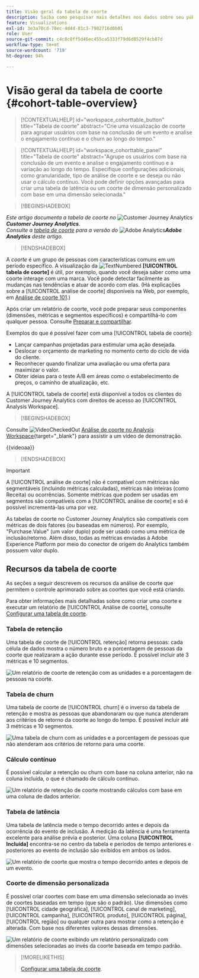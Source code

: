 ```yaml
---
title: Visão geral da tabela de coorte
description: Saiba como pesquisar mais detalhes nos dados sobre seu público-alvo e dividir esses dados em grupos relacionados com a análise de coorte. Use a análise de coorte no Analysis Workspace.
feature: Visualizations
exl-id: 3e3a70cd-70ec-4d4d-81c3-7902716d0b01
role: User
source-git-commit: c4c8c0ff5d46ec455ca5333f79d6d8529f4cb87d
workflow-type: tm+mt
source-wordcount: '719'
ht-degree: 94%

---
```


# Visão geral da tabela de coorte {#cohort-table-overview}

<!-- markdownlint-disable MD034 -->

>[!CONTEXTUALHELP]
>id="workspace_cohorttable_button"
>title="Tabela de coorte"
>abstract="Crie uma visualização de coorte para agrupar usuários com base na conclusão de um evento e analise o engajamento contínuo e o churn ao longo do tempo."

<!-- markdownlint-enable MD034 -->

<!-- markdownlint-disable MD034 -->

>[!CONTEXTUALHELP]
>id="workspace_cohorttable_panel"
>title="Tabela de coorte"
>abstract="Agrupe os usuários com base na conclusão de um evento e analise o engajamento contínuo e a variação ao longo do tempo. Especifique configurações adicionais, como granularidade, tipo de análise de coorte e se deseja ou não usar o cálculo contínuo. Você pode definir opções avançadas para criar uma tabela de latência ou um coorte de dimensão personalizado com base em uma dimensão selecionada."

<!-- markdownlint-enable MD034 -->


>[!BEGINSHADEBOX]

_Este artigo documenta a tabela de coorte no_ ![Customer Journey Analytics](/help/assets/icons/CustomerJourneyAnalytics.svg) _&#x200B;**Customer Journey Analytics**._<br/>_Consulte a [tabela de coorte](https://experienceleague.adobe.com/pt-br/docs/analytics/analyze/analysis-workspace/visualizations/cohort-table/cohort-analysis) para a versão do_ ![Adobe Analytics](/help/assets/icons/AdobeAnalytics.svg) _&#x200B;**Adobe Analytics** deste artigo._

>[!ENDSHADEBOX]


A *coorte* é um grupo de pessoas com características comuns em um período específico. A visualização da ![TextNumbered](/help/assets/icons/TextNumbered.svg) **[!UICONTROL tabela de coorte]** é útil, por exemplo, quando você deseja saber como uma coorte interage com uma marca. Você pode detectar facilmente as mudanças nas tendências e atuar de acordo com elas. (Há explicações sobre a [!UICONTROL análise de coorte] disponíveis na Web, por exemplo, em [Análise de coorte 101](https://pt.wikipedia.org/wiki/Cohort_analysis).)

Após criar um relatório de coorte, você pode preparar seus componentes (dimensões, métricas e segmentos específicos) e compartilhá-lo com qualquer pessoa. Consulte [Preparar e compartilhar](/help/analysis-workspace/curate-share/curate.md).

Exemplos do que é possível fazer com uma [!UICONTROL tabela de coorte]:

* Lançar campanhas projetadas para estimular uma ação desejada.
* Deslocar o orçamento de marketing no momento certo do ciclo de vida do cliente.
* Reconhecer quando finalizar uma avaliação ou uma oferta para maximizar o valor.
* Obter ideias para o teste A/B em áreas como o estabelecimento de preços, o caminho de atualização, etc.

A [!UICONTROL tabela de coorte] está disponível a todos os clientes do Customer Journey Analytics com direitos de acesso ao [!UICONTROL Analysis Workspace].


>[!BEGINSHADEBOX]

Consulte ![VideoCheckedOut](/help/assets/icons/VideoCheckedOut.svg) [Análise de coorte no Analysis Workspace](https://video.tv.adobe.com/v/23990/?quality=12&learn=on){target="_blank"} para assistir a um vídeo de demonstração.

{{videoaa}}

>[!ENDSHADEBOX]


>[!IMPORTANT]
>
>A [!UICONTROL análise de coorte] não é compatível com métricas não segmentáveis (incluindo métricas calculadas), métricas não inteiras (como Receita) ou ocorrências. Somente métricas que podem ser usadas em segmentos são compatíveis com a [!UICONTROL análise de coorte] e só é possível incrementá-las uma por vez.

As tabelas de coorte no Customer Journey Analytics são compatíveis com métricas de dois fatores (ou baseadas em números). Por exemplo, &quot;Purchase.Value&quot; (um valor duplo) pode ser usado como uma métrica de inclusão/retorno. Além disso, todas as métricas enviadas à Adobe Experience Platform por meio do conector de origem do Analytics também possuem valor duplo.

## Recursos da tabela de coorte

As seções a seguir descrevem os recursos da análise de coorte que permitem o controle aprimorado sobre as coortes que você está criando.

Para obter informações mais detalhadas sobre como criar uma coorte e executar um relatório de [!UICONTROL Análise de coorte], consulte [Configurar uma tabela de coorte](/help/analysis-workspace/visualizations/cohort-table/t-cohort.md).

### Tabela de retenção

Uma tabela de coorte de [!UICONTROL retenção] retorna pessoas: cada célula de dados mostra o número bruto e a porcentagem de pessoas da coorte que realizaram a ação durante esse período. É possível incluir até 3 métricas e 10 segmentos.

![Um relatório de coorte de retenção com as unidades e a porcentagem de pessoas na coorte.](assets/retention-report.png)

### Tabela de churn

Uma tabela de coorte de [!UICONTROL churn] é o inverso da tabela de retenção e mostra as pessoas que abandonaram ou que nunca atenderam aos critérios de retorno da coorte ao longo do tempo. É possível incluir até 3 métricas e 10 segmentos.

![Uma tabela de churn com as unidades e a porcentagem de pessoas que não atenderam aos critérios de retorno para uma coorte.](assets/churn-report.png)

### Cálculo contínuo

É possível calcular a retenção ou churn com base na coluna anterior, não na coluna incluída, o que é chamado de cálculo contínuo.

![Um relatório de retenção de coorte mostrando cálculos com base em uma coluna de dados anterior.](assets/retention-report-rolling.png)

### Tabela de latência

Uma tabela de latência mede o tempo decorrido antes e depois da ocorrência do evento de inclusão. A medição da latência é uma ferramenta excelente para análise prévia e posterior. Uma coluna **[!UICONTROL Incluída]** encontra-se no centro da tabela e períodos de tempo anteriores e posteriores ao evento de inclusão são exibidos em ambos os lados.

![Um relatório de coorte que mostra o tempo decorrido antes e depois de um evento.](assets/retention-report-latency.png)

### Coorte de dimensão personalizada

É possível criar coortes com base em uma dimensão selecionada ao invés de coortes baseadas em tempo (que são o padrão). Use dimensões como [!UICONTROL cidade geográfica], [!UICONTROL canal de marketing], [!UICONTROL campanha], [!UICONTROL produto], [!UICONTROL página], [!UICONTROL região] ou qualquer outra para mostrar como a retenção é alterada. Com base nos diferentes valores dessas dimensões.

![Um relatório de coorte exibindo um relatório personalizado com dimensões selecionadas ao invés da coorte baseada em tempo padrão.](assets/retention-dimensions.png)

>[!MORELIKETHIS]
>
>[Configurar uma tabela de coorte](/help/analysis-workspace/visualizations/cohort-table/t-cohort.md).
>

